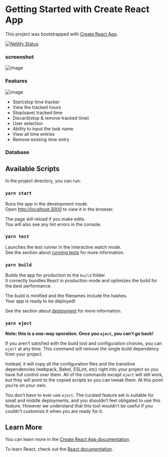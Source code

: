 # Getting Started with Create React App

This project was bootstrapped with [Create React App](https://github.com/facebook/create-react-app).


[![Netlify Status](https://api.netlify.com/api/v1/badges/79469ce1-d3b7-4e58-beb6-8e789597a1f5/deploy-status)](https://app.netlify.com/sites/himama-timer/deploys)

### screenshot
![image](https://user-images.githubusercontent.com/49583931/118178888-2cd0a800-b3fa-11eb-86d2-00fcc2230148.png)


### Features
![image](https://user-images.githubusercontent.com/49583931/118181712-b170f580-b3fd-11eb-9d50-3b9c98b36cd0.png)
- Start/stop time tracker
- View the tracked hours
- Stop(save) tracked time
- Discard(stop & remove tracked time)
- User selection
- Ability to input the task name
- View all time entries
- Remove existing time entry

### Database


## Available Scripts

In the project directory, you can run:

### `yarn start`

Runs the app in the development mode.\
Open [http://localhost:3000](http://localhost:3000) to view it in the browser.

The page will reload if you make edits.\
You will also see any lint errors in the console.

### `yarn test`

Launches the test runner in the interactive watch mode.\
See the section about [running tests](https://facebook.github.io/create-react-app/docs/running-tests) for more information.

### `yarn build`

Builds the app for production to the `build` folder.\
It correctly bundles React in production mode and optimizes the build for the best performance.

The build is minified and the filenames include the hashes.\
Your app is ready to be deployed!

See the section about [deployment](https://facebook.github.io/create-react-app/docs/deployment) for more information.

### `yarn eject`

**Note: this is a one-way operation. Once you `eject`, you can’t go back!**

If you aren’t satisfied with the build tool and configuration choices, you can `eject` at any time. This command will remove the single build dependency from your project.

Instead, it will copy all the configuration files and the transitive dependencies (webpack, Babel, ESLint, etc) right into your project so you have full control over them. All of the commands except `eject` will still work, but they will point to the copied scripts so you can tweak them. At this point you’re on your own.

You don’t have to ever use `eject`. The curated feature set is suitable for small and middle deployments, and you shouldn’t feel obligated to use this feature. However we understand that this tool wouldn’t be useful if you couldn’t customize it when you are ready for it.

## Learn More

You can learn more in the [Create React App documentation](https://facebook.github.io/create-react-app/docs/getting-started).

To learn React, check out the [React documentation](https://reactjs.org/).
